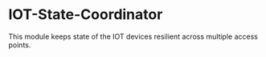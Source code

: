 # IOT-State-Coordinator
This module keeps state of the IOT devices resilient across multiple access points.

